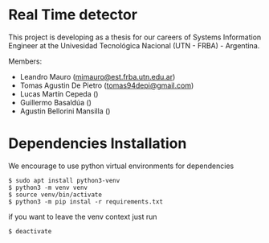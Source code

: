 # Real Time detector

This project is developing as a thesis for our careers of Systems Information Engineer at the Univesidad Tecnológica Nacional (UTN - FRBA) - Argentina.

Members:

- Leandro Mauro (mimauro@est.frba.utn.edu.ar)
- Tomas Agustin De Pietro (tomas94depi@gmail.com)
- Lucas Martín Cepeda ()
- Guillermo Basaldúa ()
- Agustin Bellorini Mansilla ()

# Dependencies Installation
We encourage to use python virtual environments for dependencies
```
$ sudo apt install python3-venv 
$ python3 -m venv venv
$ source venv/bin/activate
$ python3 -m pip instal -r requirements.txt
```
if you want to leave the venv context just run 
```
$ deactivate
```

